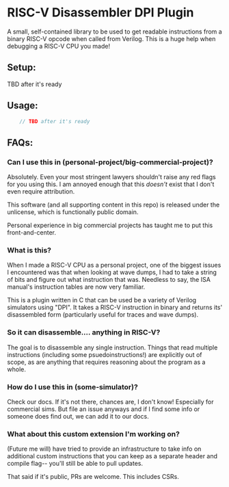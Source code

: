 RISC-V Disassembler DPI Plugin
=============================

A small, self-contained library to be used to get readable instructions from
a binary RISC-V opcode when called from Verilog. This is a huge help when
debugging a RISC-V CPU you made!

Setup:
------

TBD after it's ready


Usage:
-----

```systemverilog
    // TBD after it's ready

```


FAQs:
-----

### Can I use this in (personal-project/big-commercial-project)?

Absolutely. Even your most stringent lawyers shouldn't raise any red flags for
you using this. I am annoyed enough that this *doesn't* exist that I don't even
require attribution.

This software (and all supporting content in this repo) is released under the
unlicense, which is functionally public domain.

Personal experience in big commercial projects has taught me to put this
front-and-center.

### What is this?

When I made a RISC-V CPU as a personal project, one of the biggest issues
I encountered was that when looking at wave dumps, I had to take a string
of bits and figure out what instruction that was. Needless to say, the
ISA manual's instruction tables are now very familiar.

This is a plugin written in C that can be used be a variety of Verilog
simulators using "DPI". It takes a RISC-V instruction in binary and returns
its' disassembled form (particularly useful for traces and wave dumps).

### So it can disassemble.... anything in RISC-V?

The goal is to disassemble any single instruction. Things that read multiple
instructions (including some psuedoinstructions!) are explicitly out of scope,
as are anything that requires reasoning about the program as a whole.

### How do I use this in (some-simulator)?

Check our docs. If it's not there, chances are, I don't know! Especially for
commercial sims. But file an issue anyways and if I find some info or someone
does find out, we can add it to our docs.

### What about this custom extension I'm working on?

(Future me will) have tried to provide an infrastructure to take info on
additional custom instructions that you can keep as a separate header
and compile flag-- you'll still be able to pull updates.

That said if it's public, PRs are welcome. This includes CSRs.

